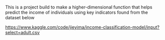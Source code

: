 This is a project build to make a higher-dimensional function that helps predict the income of individuals using key indicators found from the dataset below

https://www.kaggle.com/code/jieyima/income-classification-model/input?select=adult.csv
